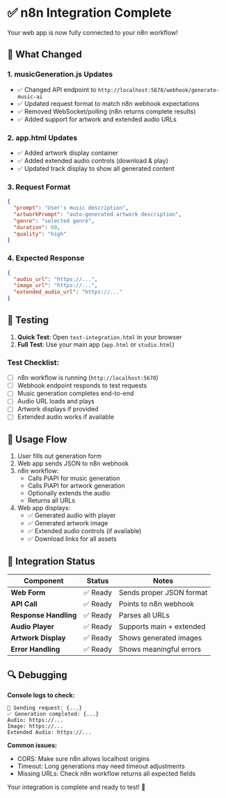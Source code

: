 # ✅ n8n Integration Complete

Your web app is now fully connected to your n8n workflow! 

## 🔄 What Changed

### 1. **musicGeneration.js Updates**
- ✅ Changed API endpoint to `http://localhost:5678/webhook/generate-music-ai`
- ✅ Updated request format to match n8n webhook expectations
- ✅ Removed WebSocket/polling (n8n returns complete results)
- ✅ Added support for artwork and extended audio URLs

### 2. **app.html Updates**
- ✅ Added artwork display container
- ✅ Added extended audio controls (download & play)
- ✅ Updated track display to show all generated content

### 3. **Request Format**
```json
{
  "prompt": "User's music description",
  "artworkPrompt": "auto-generated artwork description",
  "genre": "selected genre",
  "duration": 60,
  "quality": "high"
}
```

### 4. **Expected Response**
```json
{
  "audio_url": "https://...",
  "image_url": "https://...", 
  "extended_audio_url": "https://..."
}
```

## 🧪 Testing

1. **Quick Test**: Open `test-integration.html` in your browser
2. **Full Test**: Use your main app (`app.html` or `studio.html`)

### Test Checklist:
- [ ] n8n workflow is running (`http://localhost:5678`)
- [ ] Webhook endpoint responds to test requests
- [ ] Music generation completes end-to-end
- [ ] Audio URL loads and plays
- [ ] Artwork displays if provided
- [ ] Extended audio works if available

## 🚀 Usage Flow

1. User fills out generation form
2. Web app sends JSON to n8n webhook
3. n8n workflow:
   - Calls PiAPI for music generation
   - Calls PiAPI for artwork generation  
   - Optionally extends the audio
   - Returns all URLs
4. Web app displays:
   - ✅ Generated audio with player
   - ✅ Generated artwork image
   - ✅ Extended audio controls (if available)
   - ✅ Download links for all assets

## 🔧 Integration Status

| Component | Status | Notes |
|-----------|--------|-------|
| **Web Form** | ✅ Ready | Sends proper JSON format |
| **API Call** | ✅ Ready | Points to n8n webhook |
| **Response Handling** | ✅ Ready | Parses all URLs |
| **Audio Player** | ✅ Ready | Supports main + extended |
| **Artwork Display** | ✅ Ready | Shows generated images |
| **Error Handling** | ✅ Ready | Shows meaningful errors |

## 🔍 Debugging

**Console logs to check:**
```
🚀 Sending request: {...}
✅ Generation completed: {...}
Audio: https://...
Image: https://...
Extended Audio: https://...
```

**Common issues:**
- CORS: Make sure n8n allows localhost origins
- Timeout: Long generations may need timeout adjustments
- Missing URLs: Check n8n workflow returns all expected fields

Your integration is complete and ready to test! 🎵